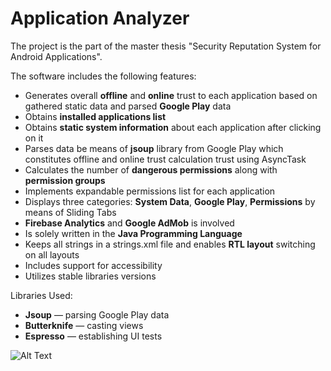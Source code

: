 # Application Analyzer

The project is the part of the master thesis "Security Reputation System for Android Applications".

The software includes the following features:

* Generates overall **offline** and **online** trust to each application based on
gathered static data and parsed **Google Play** data
* Obtains **installed applications list**
* Obtains **static system information** about each application after clicking on
it
* Parses data be means of **jsoup** library from Google Play which constitutes
offline and online trust calculation trust using AsyncTask
* Calculates the number of **dangerous permissions** along with **permission
groups**
* Implements expandable permissions list for each application
* Displays three categories: **System Data**, **Google Play**, **Permissions** by
means of Sliding Tabs
* **Firebase Analytics** and **Google AdMob** is involved
* Is solely written in the **Java Programming Language**
* Keeps all strings in a strings.xml file and enables **RTL layout**
switching on all layouts
* Includes support for accessibility
* Utilizes stable libraries versions

Libraries Used:
* **Jsoup** — parsing Google Play data
* **Butterknife** — casting views
* **Espresso** — establishing UI tests

![Alt Text](https://im4.ezgif.com/tmp/ezgif-4-59a932f0c322.gif)
